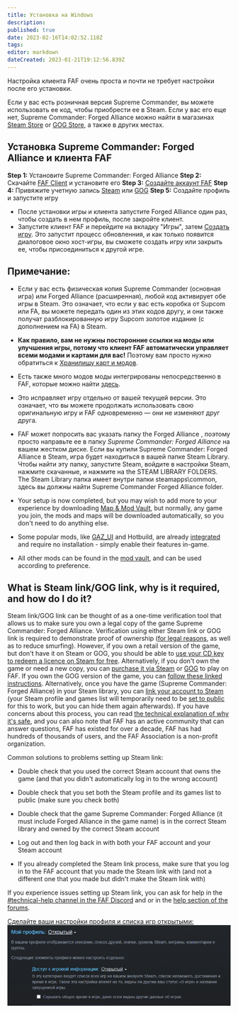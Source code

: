 ```yaml
---
title: Установка на Windows
description: 
published: true
date: 2023-02-16T14:02:52.118Z
tags: 
editor: markdown
dateCreated: 2023-01-21T19:12:56.839Z
---
```




Настройка клиента FAF очень проста и почти не требует настройки после его установки.

Если у вас есть розничная версия Supreme Commander, вы можете использовать ее код, чтобы приобрести ее в Steam.  Если у вас его еще нет, Supreme Commander: Forged Alliance можно найти в магазинах [Steam Store](http://store.steampowered.com/app/9420/) or [GOG Store](https://www.gog.com/game/supreme_commander_gold_edition), а также в других местах.

## Установка Supreme Commander: Forged Alliance и клиента FAF

**Step 1:**  Установите Supreme Commander: Forged Alliance
**Step 2:** Скачайте [FAF Client](https://github.com/FAForever/downlords-faf-client/releases/download/v2023.1.2/faf_windows-x64_2023_1_2.exe) и установите его
**Step 3:** [Создайте аккаунт FAF](https://faforever.com/account/register)
**Step 4:** Привяжите учетную запись [Steam](https://www.faforever.com/account/link) или [GOG](https://www.faforever.com/account/linkGog)
**Step 5:** Создайте профиль и запустите игру
- После установки игры и клиента запустите Forged Alliance один раз, чтобы создать в нем профиль, после закройте клиент.
- Запустите клиент FAF и перейдите на вкладку "Игры", затем [Создать игру](/Host-and-join-games). Это запустит процесс обновленния, и как только появится диалоговое окно хост-игры, вы сможете создать игру или закрыть ее, чтобы присоединиться к другой игре.

## Примечание:
- Если у вас есть физическая копия Supreme Commander (основная игра) или Forged Alliance (расширенная), любой код активирует обе игры в Steam. Это означает, что если у вас есть коробка от Supcom или FA, вы можете передать один из этих кодов другу, и они также получат разблокированную игру Supcom золотое издание (с дополнением на FA) в Steam.
 - **Как правило, вам не нужны посторонние ссылки на моды или улучшения игры, потому что клиент FAF автоматически управляет всеми модами и картами для вас!** Поэтому вам просто нужно обратиться к [Хранилищу карт и модов](/Map-&-Mod-Vault).

- Есть также много модов моды интегрированы непосредственно в FAF, которые можно найти [здесь](/Game-Modifications-(Mods)).

 - Это исправляет игру отдельно от вашей текущей версии. Это означает, что вы можете продолжать использовать свою оригинальную игру и FAF одновременно — они не изменяют друг друга.
- FAF может попросить вас указать папку the Forged Alliance , поэтому просто направьте ее в папку *Supreme Commander: Forged Alliance* на вашем жестком диске. Если вы купили Supreme Commander: Forged Alliance в Steam, игра будет находиться в вашей папке Steam Library. Чтобы найти эту папку, запустите Steam, войдите в настройки Steam, нажмите скачанные, и нажмите на the STEAM LIBRARY FOLDERS. The Steam Library папка имеет внутри папки steamapps\\common, здесь вы должны найти Supreme Commander Forged Alliance folder.
- Your setup is now completed, but you may wish to add more to your experience by downloading [Map & Mod Vault](/Map-&-Mod-Vault), but normally, any game you join, the mods and maps will be downloaded automatically, so you don't need to do anything else.

- Some popular mods, like [GAZ_UI](/Mods/GAZ_UI) and Hotbuild, are already [integrated](/Game-Modifications-(Mods)#Integrated-Mods) and require no installation - simply enable their features in-game.

- All other mods can be found in the [mod vault](/Map-&-Mod-Vault#mod-vault), and can be used according to preference.

## What is Steam link/GOG link, why is it required, and how do I do it?

Steam link/GOG link can be thought of as a one-time verification tool that allows us to make sure you own a legal copy of the game Supreme Commander: Forged Alliance.  Verification using either Steam link or GOG link is required to demonstrate proof of ownership ([for legal reasons](https://forum.faforever.com/topic/252/why-do-i-need-to-link-my-account-to-steam), as well as to reduce smurfing).  However, if you own a retail version of the game, but don't have it on Steam or GOG, you should be able to [use your CD key to redeem a licence on Steam for free](https://help.steampowered.com/en/faqs/view/0e71-0971-324a-1161).  Alternatively, if you don't own the game or need a new copy, you can [purchase it via Steam](https://store.steampowered.com/app/9420) or [GOG](https://www.gog.com/en/game/supreme_commander_gold_edition) to play on FAF.  If you own the GOG version of the game, you can [follow these linked instructions](https://www.faforever.com/account/linkGog).  Alternatively, once you have the game (Supreme Commander: Forged Alliance) in your Steam library, you can [link your account to Steam](https://www.faforever.com/account/link) (your Steam profile and games list will temporarily need to be [set to public](https://help.steampowered.com/en/faqs/view/588C-C67D-0251-C276) for this to work, but you can hide them again afterwards).  If you have concerns about this process, you can read [the technical explanation of why it's safe](https://forum.faforever.com/topic/279/the-steam-login-is-suspicious-are-you-stealing-my-account), and you can also note that FAF has an active community that can answer questions, FAF has existed for over a decade, FAF has had hundreds of thousands of users, and the FAF Association is a non-profit organization.

Common solutions to problems setting up Steam link:

* Double check that you used the correct Steam account that owns the game (and that you didn't automatically log in to the wrong account)

* Double check that you set both the Steam profile and its games list to public (make sure you check both)

* Double check that the game Supreme Commander: Forged Alliance (it must include Forged Alliance in the game name) is in the correct Steam library and owned by the correct Steam account

* Log out and then log back in with both your FAF account and your Steam account

*  If you already completed the Steam link process, make sure that you log in to the FAF account that you made the Steam link with (and not a different one that you made but didn't make the Steam link with)

If you experience issues setting up Steam link, you can ask for help in the  [#technical-help channel in the FAF Discord](https://discord.gg/rvfaGTpNbK) and or in the [help section of the forums](https://forum.faforever.com/category/4/i-need-help).

[Сделайте ваши настройки профиля и списка игр открытыми:
![faf.png](/faf.png)](https://help.steampowered.com/ru/faqs/view/588C-C67D-0251-C276)